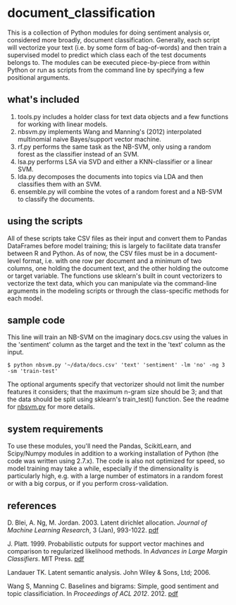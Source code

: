 # document_classification
This is a collection of Python modules for doing sentiment analysis or, considered more broadly, document classification. Generally, each script will vectorize your text (i.e. by some form of bag-of-words) and then train a supervised model to predict which class each of the test documents belongs to. The modules can be executed piece-by-piece from within Python or run as scripts from the command line by specifying a few positional arguments.

## what's included
  1. tools.py includes a holder class for text data objects and a few functions for working with linear models.
  2. nbsvm.py implements Wang and Manning's (2012) interpolated multinomial naive Bayes/support vector machine.
  3. rf.py performs the same task as the NB-SVM, only using a random forest as the classifier instead of an SVM.
  4. lsa.py performs LSA via SVD and either a KNN-classifier or a linear SVM. 
  5. lda.py decomposes the documents into topics via LDA and then classifies them with an SVM.
  6. ensemble.py will combine the votes of a random forest and a NB-SVM to classify the documents.

## using the scripts
All of these scripts take CSV files as their input and convert them to Pandas DataFrames before model training; this is largely to facilitate data transfer between R and Python. As of now, the CSV files must be in a document-level format, i.e. with one row per document and a minimum of two columns, one holding the document text, and the other holding the outcome or target variable. The functions use sklearn's built in count vectorizers to vectorize the text data, which you can manipulate via the command-line arguments in the modeling scripts or through the class-specific methods for each model. 
  
## sample code
This line will train an NB-SVM on the imaginary docs.csv using the values in the 'sentiment' column as the target and the text in the 'text' column as the input. 
```
$ python nbsvm.py '~/data/docs.csv' 'text' 'sentiment' -lm 'no' -ng 3 -sm 'train-test'
```
The optional arguments specify that vectorizer should not limit the number features it considers; that the maximum n-gram size should be 3; and that the data should be split using sklearn's train_test() function. See the readme for [nbsvm.py](docs/nbsvm_README.md) for more details.

## system requirements
To use these modules, you'll need the Pandas, ScikitLearn, and Scipy/Numpy modules in addition to a working installation of Python (the code was written using 2.7.x). The code is also not optimized for speed, so model training may take a while, especially if the dimensionality is particularly high, e.g. with a large number of estimators in a random forest or with a big corpus, or if you perform cross-validation. 

## references
D. Blei, A. Ng, M. Jordan. 2003. Latent dirichlet allocation. *Journal of Machine Learning Research*, 3 (Jan), 993-1022. [pdf](http://www.jmlr.org/papers/volume3/blei03a/blei03a.pdf) 

J. Platt. 1999. Probabilistic outputs for support vector machines and comparison to regularized likelihood methods. In *Advances in Large Margin Classifiers*. MIT Press. [pdf](http://citeseer.ist.psu.edu/viewdoc/download;jsessionid=ECEB33C240AB0DAD4A08834BBB95919D?doi=10.1.1.41.1639&rep=rep1&type=pdf)

Landauer TK. Latent semantic analysis. John Wiley & Sons, Ltd; 2006.

Wang S, Manning C. Baselines and bigrams: Simple, good sentiment and topic classificiation. In *Proceedings of ACL 2012*. 2012. [pdf](http://nlp.stanford.edu/pubs/sidaw12_simple_sentiment.pdf)

